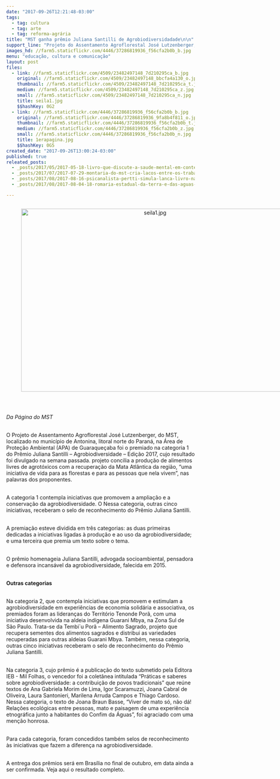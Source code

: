 ```yaml
---
date: "2017-09-26T12:21:48-03:00"
tags:
  - tag: cultura
  - tag: arte
  - tag: reforma-agrária
title: "MST ganha prêmio Juliana Santilli de Agrobiodiversidadade\n\n"
support_line: "Projeto do Assentamento Agroflorestal José Lutzenberger, localizado no município de Antonina, na Área de Proteção Ambiental (APA) de Guaraqueçaba foi premiado na categoria 1 (ampliação e conservação)"
images_hd: //farm5.staticflickr.com/4446/37286819936_f56cfa2b0b_b.jpg
menu: "educação, cultura e comunicação"
layout: post
files:
  - link: //farm5.staticflickr.com/4509/23482497148_7d210295ca_b.jpg
    original: //farm5.staticflickr.com/4509/23482497148_bbcfa4a130_o.jpg
    thumbnail: //farm5.staticflickr.com/4509/23482497148_7d210295ca_t.jpg
    medium: //farm5.staticflickr.com/4509/23482497148_7d210295ca_z.jpg
    small: //farm5.staticflickr.com/4509/23482497148_7d210295ca_n.jpg
    title: seila1.jpg
    $$hashKey: 0G2
  - link: //farm5.staticflickr.com/4446/37286819936_f56cfa2b0b_b.jpg
    original: //farm5.staticflickr.com/4446/37286819936_9fa8b4f811_o.jpg
    thumbnail: //farm5.staticflickr.com/4446/37286819936_f56cfa2b0b_t.jpg
    medium: //farm5.staticflickr.com/4446/37286819936_f56cfa2b0b_z.jpg
    small: //farm5.staticflickr.com/4446/37286819936_f56cfa2b0b_n.jpg
    title: 1erapagina.jpg
    $$hashKey: 0G5
created_date: "2017-09-26T13:00:24-03:00"
published: true
releated_posts:
  - _posts/2017/05/2017-05-18-livro-que-discute-a-saude-mental-em-contextos-rurais-e-lancado-no-rn.md
  - _posts/2017/07/2017-07-29-montaria-do-mst-cria-lacos-entre-os-trabalhadores-do-campo-e-da-cidade.md
  - _posts/2017/08/2017-08-16-psicanalista-pertti-simula-lanca-livro-na-feira-do-livro-de-nova-santa-rita.md
  - _posts/2017/08/2017-08-04-18-romaria-estadual-da-terra-e-das-aguas-e-realizada-no-pontal-do-paranapanema.md

---
```

<div style="text-align:center">
<figure class="image" style="display:inline-block"><img alt="seila1.jpg" height="489" src="//farm5.staticflickr.com/4509/23482497148_7d210295ca_b.jpg" width="700" />
<figcaption></figcaption>
</figure>
</div>

<p>&nbsp;</p>

<p><em>Da P&aacute;gina do MST</em></p>

<p><br />
O Projeto de Assentamento Agroflorestal Jos&eacute; Lutzenberger, do MST, localizado no munic&iacute;pio de Antonina, litoral norte do Paran&aacute;, na &Aacute;rea de Prote&ccedil;&atilde;o Ambiental (APA) de Guaraque&ccedil;aba foi o premiado na categoria 1 do Pr&ecirc;mio Juliana Santilli &ndash; Agrobiodiversidade &ndash; Edi&ccedil;&atilde;o 2017, cujo resultado foi divulgado na semana passada. projeto concilia a produ&ccedil;&atilde;o de alimentos livres de agrot&oacute;xicos com a recupera&ccedil;&atilde;o da Mata Atl&acirc;ntica da regi&atilde;o, &ldquo;uma iniciativa de vida para as florestas e para as pessoas que nela vivem&rdquo;, nas palavras dos proponentes.</p>

<p><br />
A categoria 1 contempla iniciativas que promovem a amplia&ccedil;&atilde;o e a conserva&ccedil;&atilde;o da agrobiodiversidade. O Nessa categoria, outras cinco iniciativas, receberam o selo de reconhecimento do Pr&ecirc;mio Juliana Santilli.</p>

<p><br />
A premia&ccedil;&atilde;o esteve dividida em tr&ecirc;s categorias: as duas primeiras dedicadas a iniciativas ligadas &agrave; produ&ccedil;&atilde;o e ao uso da agrobiodiversidade; e uma terceira que premia um texto sobre o tema.</p>

<p><br />
O pr&ecirc;mio homenageia Juliana Santilli, advogada socioambiental, pensadora e defensora incans&aacute;vel da agrobiodiversidade, falecida em 2015.</p>

<p><br />
<strong>Outras categorias</strong></p>

<p><br />
Na categoria 2, que contempla iniciativas que promovem e estimulam a agrobiodiversidade em experi&ecirc;ncias de economia solid&aacute;ria e associativa, os premiados foram as lideran&ccedil;as do Territ&oacute;rio Tenonde Por&atilde;, com uma iniciativa desenvolvida na aldeia ind&iacute;gena Guarani Mbya, na Zona Sul de S&atilde;o Paulo. Trata-se da Tembi&acute;u Por&atilde; &ndash; Alimento Sagrado, projeto que recupera sementes dos alimentos sagrados e distribui as variedades recuperadas para outras aldeias Guarani Mbya. Tamb&eacute;m, nessa categoria, outras cinco iniciativas receberam o selo de reconhecimento do Pr&ecirc;mio Juliana Santilli.</p>

<p><br />
Na categoria 3, cujo pr&ecirc;mio &eacute; a publica&ccedil;&atilde;o do texto submetido pela Editora IEB - Mil Folhas, o vencedor foi a colet&acirc;nea intitulada &ldquo;Pr&aacute;ticas e saberes sobre agrobiodiversidade: a contribui&ccedil;&atilde;o de povos tradicionais&rdquo; que re&uacute;ne textos de Ana Gabriela Morim de Lima, Igor Scaramuzzi, Joana Cabral de Oliveira, Laura Santonieri, Marilena Arruda Campos e Thiago Cardoso. Nessa categoria, o texto de Joana Braun Basse, &ldquo;Viver de mato s&oacute;, n&atilde;o d&aacute;! Rela&ccedil;&otilde;es ecol&oacute;gicas entre pessoas, mato e paisagem de uma experi&ecirc;ncia etnogr&aacute;fica junto a habitantes do Confim da &Aacute;guas&rdquo;, foi agraciado com uma men&ccedil;&atilde;o honrosa.</p>

<p><br />
Para cada categoria, foram concedidos tamb&eacute;m selos de reconhecimento &agrave;s iniciativas que fazem a diferen&ccedil;a na agrobiodiversidade.</p>

<p><br />
A entrega dos pr&ecirc;mios ser&aacute; em Bras&iacute;lia no final de outubro, em data ainda a ser confirmada. Veja aqui o resultado completo.</p>
